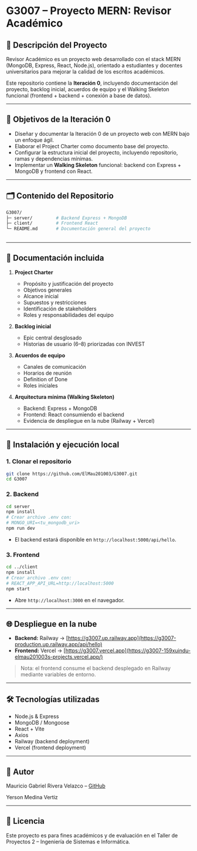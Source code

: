 # G3007 – Proyecto MERN: Revisor Académico

## 📌 Descripción del Proyecto
Revisor Académico es un proyecto web desarrollado con el stack MERN (MongoDB, Express, React, Node.js), orientado a estudiantes y docentes universitarios para mejorar la calidad de los escritos académicos.  

Este repositorio contiene la **Iteración 0**, incluyendo documentación del proyecto, backlog inicial, acuerdos de equipo y el Walking Skeleton funcional (frontend + backend + conexión a base de datos).

---

## 🎯 Objetivos de la Iteración 0
- Diseñar y documentar la Iteración 0 de un proyecto web con MERN bajo un enfoque ágil.
- Elaborar el Project Charter como documento base del proyecto.
- Configurar la estructura inicial del proyecto, incluyendo repositorio, ramas y dependencias mínimas.
- Implementar un **Walking Skeleton** funcional: backend con Express + MongoDB y frontend con React.

---

## 🗂️ Contenido del Repositorio
```bash
G3007/
├─ server/         # Backend Express + MongoDB
├─ client/         # Frontend React
└─ README.md       # Documentación general del proyecto
 

```

---

## 📄 Documentación incluida
1. **Project Charter**  
   - Propósito y justificación del proyecto  
   - Objetivos generales  
   - Alcance inicial  
   - Supuestos y restricciones  
   - Identificación de stakeholders  
   - Roles y responsabilidades del equipo  

2. **Backlog inicial**  
   - Epic central desglosado  
   - Historias de usuario (6–8) priorizadas con INVEST  

3. **Acuerdos de equipo**  
   - Canales de comunicación  
   - Horarios de reunión  
   - Definition of Done  
   - Roles iniciales  

4. **Arquitectura mínima (Walking Skeleton)**  
   - Backend: Express + MongoDB  
   - Frontend: React consumiendo el backend  
   - Evidencia de despliegue en la nube (Railway + Vercel)  

---

## 🚀 Instalación y ejecución local

### 1. Clonar el repositorio
```bash
git clone https://github.com/ElMau201003/G3007.git
cd G3007
```

### 2. Backend

```bash
cd server
npm install
# Crear archivo .env con:
# MONGO_URI=<tu_mongodb_uri>
npm run dev
```

* El backend estará disponible en `http://localhost:5000/api/hello`.

### 3. Frontend

```bash
cd ../client
npm install
# Crear archivo .env con:
# REACT_APP_API_URL=http://localhost:5000
npm start
```

* Abre `http://localhost:3000` en el navegador.

---

## 🌐 Despliegue en la nube

* **Backend:** Railway → [https://g3007.up.railway.app](https://g3007-production.up.railway.app/api/hello)
* **Frontend:** Vercel → [https://g3007.vercel.app](https://g3007-159xuindu-elmau201003s-projects.vercel.app/)

> Nota: el frontend consume el backend desplegado en Railway mediante variables de entorno.

---

## 🛠️ Tecnologías utilizadas

* Node.js & Express
* MongoDB / Mongoose
* React + Vite
* Axios
* Railway (backend deployment)
* Vercel (frontend deployment)

---

## 📝 Autor

Mauricio Gabriel Rivera Velazco – [GitHub](https://github.com/ElMau201003)

Yerson Medina Vertiz

---

## 📌 Licencia

Este proyecto es para fines académicos y de evaluación en el Taller de Proyectos 2 – Ingeniería de Sistemas e Informática.



